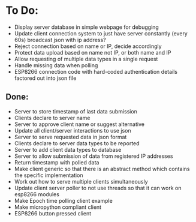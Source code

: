 # To Do:
- Display server database in simple webpage for debugging
- Update client connection system to just have server constantly (every 60s) broadcast json with ip address?
- Reject connection based on name or IP, decide accordingly
- Protect data upload based on name not IP, or both name and IP
- Allow requesting of multiple data types in a single request
- Handle missing data when polling
- ESP8266 connection code with hard-coded authentication details factored out into json file

## Done:
- Server to store timestamp of last data submission
- Clients declare to server name
- Server to approve client name or suggest alternative
- Update all client/server interactions to use json
- Server to serve requested data in json format
- Clients declare to server data types to be reported
- Server to add client data types to database
- Server to allow submission of data from registered IP addresses
- Return timestamp with polled data
- Make client generic so that there is an abstract method which contains the specific implementation
- Work out how to serve multiple clients simultaneously
- Update client server poller to not use threads so that it can work on esp8266 modules
- Make Epoch time polling client example
- Make micropython compliant client
- ESP8266 button pressed client